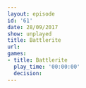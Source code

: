 ```yaml
---
layout: episode
id: '61'
date: 28/09/2017
show: unplayed
title: Battlerite
url: 
games:
- title: Battlerite
  play_time: '00:00:00'
  decision: 
---
```

